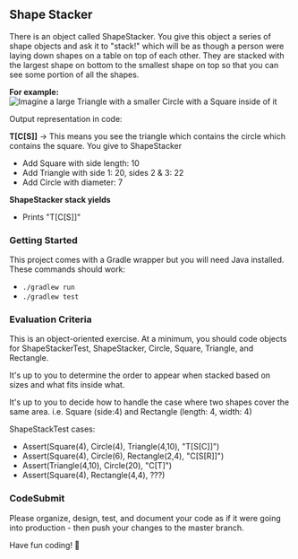 ## Shape Stacker

There is an object called ShapeStacker. You give this object a series of shape objects and ask it to "stack!" which will be as though a person were laying down shapes on a table on top of each other. They are stacked with the largest shape on bottom to the smallest shape on top so that you can see some portion of all the shapes.

**For example:**   
![Imagine a large Triangle with a smaller Circle with a Square inside of it](http://ir-interviews.herokuapp.com/images/shapes.png)   

Output representation in code:   

**T[C[S]]** -> This means you see the triangle which contains the circle which contains the square. You give to ShapeStacker

 * Add Square with side length: 10
 * Add Triangle with side 1: 20, sides 2 & 3: 22
 * Add Circle with diameter: 7

**ShapeStacker stack yields**

 * Prints "T[C[S]]"

### Getting Started
This project comes with a Gradle wrapper but you will need Java installed.   
These commands should work:   

 * `./gradlew run`
 * `./gradlew test`

### Evaluation Criteria

This is an object-oriented exercise. At a minimum, you should code objects for ShapeStackerTest, ShapeStacker, Circle, Square, Triangle, and Rectangle.

It's up to you to determine the order to appear when stacked based on sizes and what fits inside what.

It's up to you to decide how to handle the case where two shapes cover the same area. i.e. Square (side:4) and Rectangle (length: 4, width: 4)

ShapeStackTest cases:

 * Assert(Square(4), Circle(4), Triangle(4,10), "T[S[C]]")
 * Assert(Square(4), Circle(6), Rectangle(2,4), "C[S[R]]")
 * Assert(Triangle(4,10), Circle(20), "C[T]")
 * Assert(Square(4), Rectangle(4,4), ???)

### CodeSubmit

Please organize, design, test, and document your code as if it were
going into production - then push your changes to the master branch.

Have fun coding! 🚀
